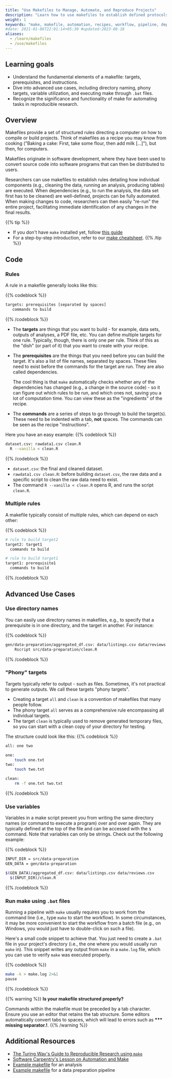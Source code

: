 ```yaml
---
title: "Use Makefiles to Manage, Automate, and Reproduce Projects"
description: "Learn how to use makefiles to establish defined protocols and strategies for your computational workflows."
weight: 1
keywords: "make, makefile, automation, recipes, workflow, pipeline, dependencies, targets, reproducible research"
#date: 2021-01-06T22:01:14+05:30 #updated:2023-08-18
aliases:
  - /learn/makefiles
  - /use/makefiles
---
```


## Learning goals

- Understand the fundamental elements of a makefile: targets, prerequisites, and instructions.
- Dive into advanced use cases, including directory naming, phony targets, variable utilization, and executing make through `.bat` files.
- Recognize the significance and functionality of make for automating tasks in reproducible research.

## Overview

Makefiles provide a set of structured rules directing a computer on how to compile or build projects. Think of makefiles as a recipe you may know from cooking ("Baking a cake: First, take some flour, then add milk [...]"), but then, for computers.

Makefiles originate in software development, where they have been used to convert source code into software programs that can then be distributed to users.

Researchers can use makefiles to establish rules detailing how individual components (e.g., cleaning the data, running an analysis, producing tables) are executed. When dependencies (e.g., to run the analysis, the data set first has to be cleaned) are well-defined, projects can be fully automated. When making changes to code, researchers can then easily "re-run" the entire project, facilitating immediate identification of any changes in the final results.

{{% tip %}}
- If you don't have `make` installed yet, follow [this guide](https://tilburgsciencehub.com/topics/configure-your-computer/automation-and-workflows/make/)
- For a step-by-step introduction, refer to our [make cheatsheet](../images/tsh_make_cheatsheet.pdf).
{{% /tip %}}
## Code

### Rules

A rule in a makefile generally looks like this:

{{% codeblock %}}
```bash
targets: prerequisites [separated by spaces]
   commands to build
```
{{% /codeblock %}}

* The __targets__ are things that you want to build - for example, data sets, outputs of analyses, a PDF file, etc. You can define multiple targets for one rule. Typically, though, there is only one per rule. Think of this as the "dish" (or part of it) that you want to create with your recipe.


* The __prerequisites__ are the things that you need before you can build the target. It's also a list of file names, separated by spaces. These files need to exist before the commands for the target are run. They are also called dependencies. 

  The cool thing is that `make` automatically checks whether any of the dependencies has changed (e.g., a change in the source code) - so it can figure out which rules to be run, and which ones not, saving you a lot of computation time. You can view these as the "ingredients" of the recipe.


* The __commands__ are a series of steps to go through to build the target(s). These need to be indented with a tab, **not** spaces. The commands can be seen as the recipe "instructions".

Here you have an easy example:
{{% codeblock %}}

```bash
dataset.csv: rawdata1.csv clean.R
  R --vanilla < clean.R
```
{{% /codeblock %}}

- `dataset.csv`: the final and cleaned dataset.
- `rawdata1.csv clean.R`: before building `dataset.csv`, the raw data and a specific script to clean the raw data need to exist.
- The command `R --vanilla < clean.R` opens R, and runs the script `clean.R`.

### Multiple rules

A makefile typically consist of multiple rules, which can depend on each other:

{{% codeblock %}}

```bash
# rule to build target2
target2: target1
  commands to build

# rule to build target1
target1: prerequisite1
  commands to build
```
{{% /codeblock %}}

## Advanced Use Cases

### Use directory names

You can easily use directory names in makefiles, e.g., to specify that a prerequisite is in one directory, and the target in another. For instance:

{{% codeblock %}}
```bash
gen/data-preparation/aggregated_df.csv: data/listings.csv data/reviews.csv
	Rscript src/data-preparation/clean.R
```
{{% /codeblock %}}

### "Phony" targets

Targets typically refer to output - such as files. Sometimes, it's not practical to generate outputs. We call these targets "phony targets".

* Creating a target `all` and `clean` is a convention of makefiles that many people follow.
* The phony target `all` serves as a comprehensive rule encompassing all individual targets.
* The target `clean` is typically used to remove generated temporary files, so you can start with a clean copy of your directory for testing.

The structure could look like this:
{{% codeblock %}}
```bash
all: one two

one:
    touch one.txt
two:
    touch two.txt

clean:
    rm -f one.txt two.txt
```
{{% /codeblock %}}

### Use variables

Variables in a make script prevent you from writing the same directory names (or command to execute a program) over and over again. They are typically defined at the top of the file and can be accessed with the `$` command. Note that variables can only be strings. Check out the following example:

{{% codeblock %}}
```bash
INPUT_DIR = src/data-preparation
GEN_DATA = gen/data-preparation

$(GEN_DATA)/aggregated_df.csv: data/listings.csv data/reviews.csv
  $(INPUT_DIR)/clean.R
```
{{% /codeblock %}}

### Run make using `.bat` files

Running a pipeline with `make` usually requires you to work from the command line (i.e., type `make` to start the workflow). In some circumstances, it may be more convenient to start the workflow from a batch file (e.g., on Windows, you would just have to double-click on such a file).

Here's a small code snippet to achieve that. You just need to create a `.bat` file in your project's directory (i.e., the one where you would usually run `make` in). This snippet writes any output from `make` in a `make.log` file, which you can use to verify `make` was executed properly.

{{% codeblock %}}
```bash
make -k > make.log 2>&1
pause
```
{{% /codeblock %}}

{{% warning %}}
**Is your makefile structured properly?**

Commands within the makefile must be preceded by a tab character. Ensure you use an editor that retains the tab structure. Some editors automatically convert tabs to spaces, which will lead to errors such as __*** missing separator.!__.
{{% /warning %}}

## Additional Resources

- [The Turing Way's Guide to Reproducible Research using `make`](https://the-turing-way.netlify.app/reproducible-research/make.html)
- [Software Carpentry's Lesson on Automation and Make](http://swcarpentry.github.io/make-novice)
- [Example makefile](https://github.com/hannesdatta/brand-equity-journal-of-marketing/blob/c8c9ff7a6904b4f6a7ad718932f21c6b87d4d881/analysis/code/makefile) for an analysis
- [Example makefile](https://github.com/hannesdatta/brand-equity-journal-of-marketing/blob/c8c9ff7a6904b4f6a7ad718932f21c6b87d4d881/derived/code/makefile) for a data preparation pipeline
